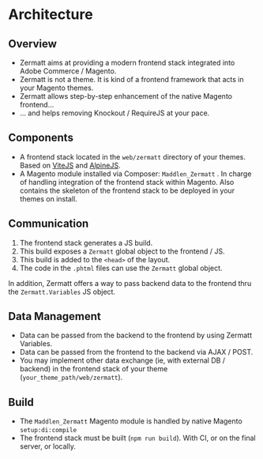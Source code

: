 # Architecture

## Overview
- Zermatt aims at providing a modern frontend stack integrated into Adobe Commerce / Magento.
- Zermatt is not a theme. It is kind of a frontend framework that acts in your Magento themes.
- Zermatt allows step-by-step enhancement of the native Magento frontend...
- ... and helps removing Knockout / RequireJS at your pace.

## Components
- A frontend stack located in the `web/zermatt` directory of your themes. Based on [ViteJS](https://vitejs.dev/) and [AlpineJS](https://alpinejs.dev/).
- A Magento module installed via Composer: `Maddlen_Zermatt` . In charge of handling integration of the frontend stack within Magento. Also contains the skeleton of the frontend stack to be deployed in your themes on install.

## Communication
1. The frontend stack generates a JS build.
2. This build exposes a `Zermatt` global object to the frontend / JS.
3. This build is added to the `<head>` of the layout.
4. The code in the `.phtml` files can use the `Zermatt` global object. 

In addition, Zermatt offers a way to pass backend data to the frontend thru the `Zermatt.Variables` JS object.

## Data Management
- Data can be passed from the backend to the frontend by using Zermatt Variables.
- Data can be passed from the frontend to the backend via AJAX / POST.
- You may implement other data exchange (ie, with external DB / backend) in the frontend stack of your theme (`your_theme_path/web/zermatt`). 

## Build
- The `Maddlen_Zermatt` Magento module is handled by native Magento `setup:di:compile`
- The frontend stack must be built (`npm run build`). With CI, or on the final server, or locally.
